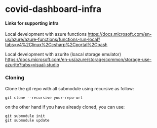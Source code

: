 # covid-dashboard-infra


#### Links for supporting infra

Local development with azure functions
https://docs.microsoft.com/en-us/azure/azure-functions/functions-run-local?tabs=v4%2Clinux%2Ccsharp%2Cportal%2Cbash

Local development with azurite (loacal storage emulator)
https://docs.microsoft.com/en-us/azure/storage/common/storage-use-azurite?tabs=visual-studio

### Cloning
Clone the git repo with all submodule using recursive as follow:
```
git clone --recursive your-repo-url
```

on the other hand if you have already cloned, you can use:
```
git submodule init
git submodule update
```
